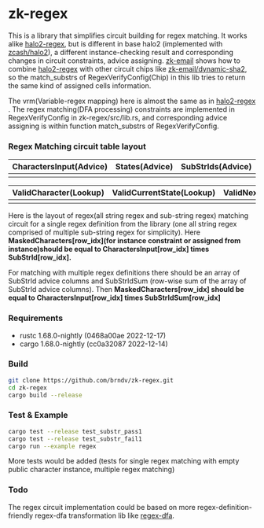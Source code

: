 # zk-regex

This is a library that simplifies circuit building for regex matching. It works alike [halo2-regex](https://github.com/zkemail/halo2-regex), but is different in base halo2 (implemented with [zcash/halo2](https://github.com/zcash/halo2)), a different instance-checking result and corresponding changes in circuit constraints, advice assigning.  [zk-email](https://github.com/zkemail/halo2-zk-email.git) shows how to combine [halo2-regex](https://github.com/zkemail/halo2-regex) with other circuit chips like [zk-email/dynamic-sha2](https://github.com/zkemail/halo2-dynamic-sha256.git), so the match_substrs of RegexVerifyConfig(Chip) in this lib tries to return the same kind of assigned cells information. 

The vrm(Variable-regex mapping) here is almost the same as in  [halo2-regex](https://github.com/zkemail/halo2-regex) .
The regex matching(DFA processing) constraints are implemented in RegexVerifyConfig in zk-regex/src/lib.rs, and corresponding advice assigning is within function match_substrs of RegexVerifyConfig.

### Regex Matching circuit table layout

| CharactersInput(Advice) | States(Advice) | SubStrIds(Advice) | MaskedCharacters(Advice) |
| :---------------------- | :------------- | :---------------- | :----------------------- |
|  |  |  |  |


| ValidCharacter(Lookup) | ValidCurrentState(Lookup) | ValidNextState(Lookup) | ValidSubstrId(Lookup) |
| :--------------------- | :------------------------ | :--------------------- | :-------------------- |
|  |  |  |  |

Here is the layout of regex(all string regex and sub-string regex)  matching circuit for a single regex definition from the library (one all string regex comprised of multiple sub-string regex for simplicity). Here **MaskedCharacters[row_idx](for instance constraint or assigned from instance)should be equal to CharactersInput[row_idx] times SubStrId[row_idx].**

For matching with multiple regex definitions there should be an array of SubStrId advice columns and SubStrIdSum (row-wise sum of the array of SubStrId advice columns). Then **MaskedCharacters[row_idx] should be equal to CharactersInput[row_idx] times SubStrIdSum[row_idx]**

### Requirements

- rustc 1.68.0-nightly (0468a00ae 2022-12-17)
- cargo 1.68.0-nightly (cc0a32087 2022-12-14)

### Build

```bash
git clone https://github.com/brndv/zk-regex.git
cd zk-regex
cargo build --release
```

### Test & Example

```bash
cargo test --release test_substr_pass1
cargo test --release test_substr_fail1
cargo run --example regex
```

More tests would be added (tests for single regex matching with empty public character instance, multiple regex matching) 

### Todo

The regex circuit implementation could be based on more regex-definition-friendly regex-dfa transformation lib like [regex-dfa](https://github.com/jneem/regex-dfa).